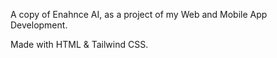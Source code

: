 A copy of Enahnce AI, as a project of my Web and Mobile App Development.

Made with HTML & Tailwind CSS.
